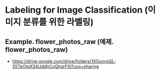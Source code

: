# Labeling for Image Classification (이미지 분류를 위한 라벨링)

## Example. flower_photos_raw (예제. flower_photos_raw)
* https://drive.google.com/drive/folders/1XOunrpQL-55TeOIgXS4UddhCoQhgrFSl?usp=sharing
